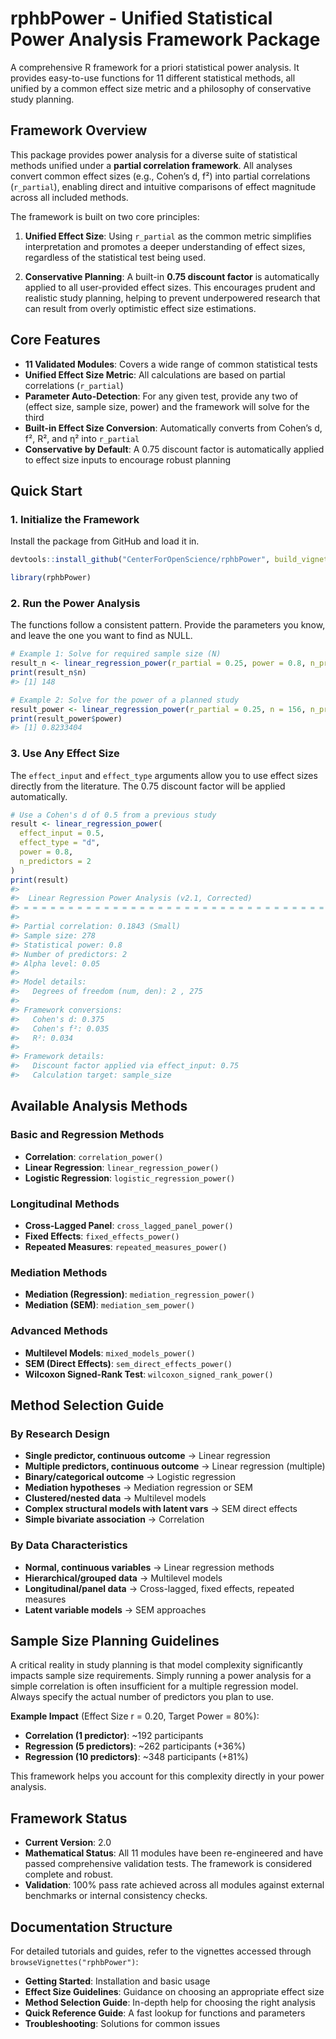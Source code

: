 
<!-- README.md is generated from README.Rmd. Please edit that file -->

# rphbPower - Unified Statistical Power Analysis Framework Package

<!-- badges: start -->

<!-- badges: end -->

A comprehensive R framework for a priori statistical power analysis. It
provides easy-to-use functions for 11 different statistical methods, all
unified by a common effect size metric and a philosophy of conservative
study planning.

## Framework Overview

This package provides power analysis for a diverse suite of statistical
methods unified under a **partial correlation framework**. All analyses
convert common effect sizes (e.g., Cohen’s d, f²) into partial
correlations (`r_partial`), enabling direct and intuitive comparisons of
effect magnitude across all included methods.

The framework is built on two core principles:

1.  **Unified Effect Size**: Using `r_partial` as the common metric
    simplifies interpretation and promotes a deeper understanding of
    effect sizes, regardless of the statistical test being used.

2.  **Conservative Planning**: A built-in **0.75 discount factor** is
    automatically applied to all user-provided effect sizes. This
    encourages prudent and realistic study planning, helping to prevent
    underpowered research that can result from overly optimistic effect
    size estimations.

## Core Features

- **11 Validated Modules**: Covers a wide range of common statistical
  tests
- **Unified Effect Size Metric**: All calculations are based on partial
  correlations (`r_partial`)
- **Parameter Auto-Detection**: For any given test, provide any two of
  (effect size, sample size, power) and the framework will solve for the
  third
- **Built-in Effect Size Conversion**: Automatically converts from
  Cohen’s d, f², R², and η² into `r_partial`
- **Conservative by Default**: A 0.75 discount factor is automatically
  applied to effect size inputs to encourage robust planning

## Quick Start

### 1. Initialize the Framework

Install the package from GitHub and load it in.

``` r
devtools::install_github("CenterForOpenScience/rphbPower", build_vignettes = TRUE)

library(rphbPower)
```

### 2. Run the Power Analysis

The functions follow a consistent pattern. Provide the parameters you
know, and leave the one you want to find as NULL.

``` r
# Example 1: Solve for required sample size (N)
result_n <- linear_regression_power(r_partial = 0.25, power = 0.8, n_predictors = 2)
print(result_n$n)
#> [1] 148

# Example 2: Solve for the power of a planned study
result_power <- linear_regression_power(r_partial = 0.25, n = 156, n_predictors = 2)
print(result_power$power)
#> [1] 0.8233404
```

### 3. Use Any Effect Size

The `effect_input` and `effect_type` arguments allow you to use effect
sizes directly from the literature. The 0.75 discount factor will be
applied automatically.

``` r
# Use a Cohen's d of 0.5 from a previous study
result <- linear_regression_power(
  effect_input = 0.5,
  effect_type = "d",
  power = 0.8,
  n_predictors = 2
)
print(result)
#> 
#>  Linear Regression Power Analysis (v2.1, Corrected) 
#> = = = = = = = = = = = = = = = = = = = = = = = = = = = = = = = = = = = = = = = = = = = = = = = = = = 
#> 
#> Partial correlation: 0.1843 (Small) 
#> Sample size: 278 
#> Statistical power: 0.8 
#> Number of predictors: 2 
#> Alpha level: 0.05 
#> 
#> Model details:
#>   Degrees of freedom (num, den): 2 , 275 
#> 
#> Framework conversions:
#>   Cohen's d: 0.375 
#>   Cohen's f²: 0.035 
#>   R²: 0.034 
#> 
#> Framework details:
#>   Discount factor applied via effect_input: 0.75 
#>   Calculation target: sample_size
```

## Available Analysis Methods

### Basic and Regression Methods

- **Correlation**: `correlation_power()`
- **Linear Regression**: `linear_regression_power()`
- **Logistic Regression**: `logistic_regression_power()`

### Longitudinal Methods

- **Cross-Lagged Panel**: `cross_lagged_panel_power()`
- **Fixed Effects**: `fixed_effects_power()`
- **Repeated Measures**: `repeated_measures_power()`

### Mediation Methods

- **Mediation (Regression)**: `mediation_regression_power()`
- **Mediation (SEM)**: `mediation_sem_power()`

### Advanced Methods

- **Multilevel Models**: `mixed_models_power()`
- **SEM (Direct Effects)**: `sem_direct_effects_power()`
- **Wilcoxon Signed-Rank Test**: `wilcoxon_signed_rank_power()`

## Method Selection Guide

### By Research Design

- **Single predictor, continuous outcome** → Linear regression
- **Multiple predictors, continuous outcome** → Linear regression
  (multiple)
- **Binary/categorical outcome** → Logistic regression
- **Mediation hypotheses** → Mediation regression or SEM
- **Clustered/nested data** → Multilevel models
- **Complex structural models with latent vars** → SEM direct effects
- **Simple bivariate association** → Correlation

### By Data Characteristics

- **Normal, continuous variables** → Linear regression methods
- **Hierarchical/grouped data** → Multilevel models
- **Longitudinal/panel data** → Cross-lagged, fixed effects, repeated
  measures
- **Latent variable models** → SEM approaches

## Sample Size Planning Guidelines

A critical reality in study planning is that model complexity
significantly impacts sample size requirements. Simply running a power
analysis for a simple correlation is often insufficient for a multiple
regression model. Always specify the actual number of predictors you
plan to use.

**Example Impact** (Effect Size r = 0.20, Target Power = 80%):

- **Correlation (1 predictor)**: ~192 participants
- **Regression (5 predictors)**: ~262 participants (+36%)
- **Regression (10 predictors)**: ~348 participants (+81%)

This framework helps you account for this complexity directly in your
power analysis.

## Framework Status

- **Current Version**: 2.0
- **Mathematical Status**: All 11 modules have been re-engineered and
  have passed comprehensive validation tests. The framework is
  considered complete and robust.
- **Validation**: 100% pass rate achieved across all modules against
  external benchmarks or internal consistency checks.

## Documentation Structure

For detailed tutorials and guides, refer to the vignettes accessed
through `browseVignettes("rphbPower")`:

- **Getting Started**: Installation and basic usage
- **Effect Size Guidelines**: Guidance on choosing an appropriate effect
  size
- **Method Selection Guide**: In-depth help for choosing the right
  analysis
- **Quick Reference Guide**: A fast lookup for functions and parameters
- **Troubleshooting**: Solutions for common issues

